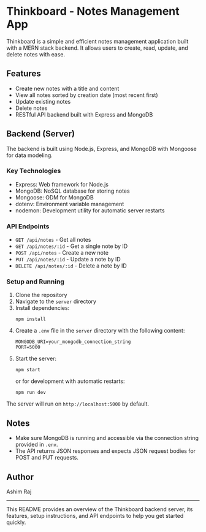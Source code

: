 # Thinkboard - Notes Management App

Thinkboard is a simple and efficient notes management application built with a MERN stack backend. It allows users to create, read, update, and delete notes with ease.

## Features

- Create new notes with a title and content
- View all notes sorted by creation date (most recent first)
- Update existing notes
- Delete notes
- RESTful API backend built with Express and MongoDB

## Backend (Server)

The backend is built using Node.js, Express, and MongoDB with Mongoose for data modeling.

### Key Technologies

- Express: Web framework for Node.js
- MongoDB: NoSQL database for storing notes
- Mongoose: ODM for MongoDB
- dotenv: Environment variable management
- nodemon: Development utility for automatic server restarts

### API Endpoints

- `GET /api/notes` - Get all notes
- `GET /api/notes/:id` - Get a single note by ID
- `POST /api/notes` - Create a new note
- `PUT /api/notes/:id` - Update a note by ID
- `DELETE /api/notes/:id` - Delete a note by ID

### Setup and Running

1. Clone the repository
2. Navigate to the `server` directory
3. Install dependencies:
   ```
   npm install
   ```
4. Create a `.env` file in the `server` directory with the following content:
   ```
   MONGODB_URI=your_mongodb_connection_string
   PORT=5000
   ```
5. Start the server:
   ```
   npm start
   ```
   or for development with automatic restarts:
   ```
   npm run dev
   ```

The server will run on `http://localhost:5000` by default.

## Notes

- Make sure MongoDB is running and accessible via the connection string provided in `.env`.
- The API returns JSON responses and expects JSON request bodies for POST and PUT requests.

## Author

Ashim Raj

---

This README provides an overview of the Thinkboard backend server, its features, setup instructions, and API endpoints to help you get started quickly.
